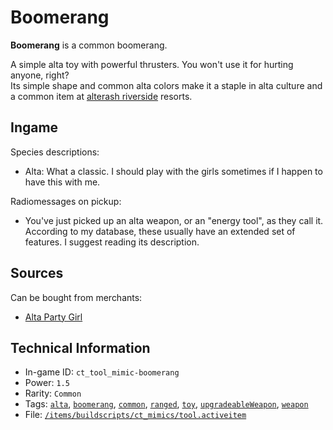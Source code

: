 # Boomerang

 **Boomerang** is a common boomerang.

A simple alta toy with powerful thrusters. You won't use it for hurting anyone, right?  
Its simple shape and common alta colors make it a staple in alta culture and a common item at [alterash riverside](https://ceterai.github.io/MyEnternia/Wiki/alterashriverside) resorts.

## Ingame

Species descriptions:

- Alta: What a classic. I should play with the girls sometimes if I happen to have this with me.

Radiomessages on pickup:

- You've just picked up an alta weapon, or an "energy tool", as they call it. According to my database, these usually have an extended set of features. I suggest reading its description.

## Sources

Can be bought from merchants:

- [Alta Party Girl](https://ceterai.github.io/MyEnternia/Wiki/AltaPartyGirl)

## Technical Information

- In-game ID: `ct_tool_mimic-boomerang`
- Power: `1.5`
- Rarity: `Common`
- Tags: [`alta`](https://ceterai.github.io/MyEnternia/Wiki/Tags/Alta), [`boomerang`](https://ceterai.github.io/MyEnternia/Wiki/Tags/Boomerang), [`common`](https://ceterai.github.io/MyEnternia/Wiki/Tags/Common), [`ranged`](https://ceterai.github.io/MyEnternia/Wiki/Tags/Ranged), [`toy`](https://ceterai.github.io/MyEnternia/Wiki/Tags/Toy), [`upgradeableWeapon`](https://ceterai.github.io/MyEnternia/Wiki/Tags/UpgradeableWeapon), [`weapon`](https://ceterai.github.io/MyEnternia/Wiki/Tags/Weapon)
- File: [`/items/buildscripts/ct_mimics/tool.activeitem`](https://github.com/Ceterai/Enternia/blob/main/items/buildscripts/ct_mimics/tool.activeitem)
